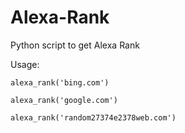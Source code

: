 # Alexa-Rank
Python script to get Alexa Rank

Usage:
```
alexa_rank('bing.com')

alexa_rank('google.com')

alexa_rank('random27374e2378web.com')
```

